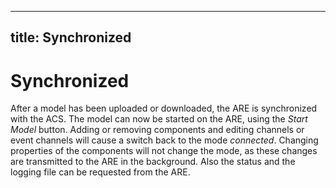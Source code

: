  

---
title: Synchronized
---

# Synchronized

After a model has been uploaded or downloaded, the ARE is synchronized with the ACS. The model can now be started on the ARE, using the _Start Model_ button. Adding or removing components and editing channels or event channels will cause a switch back to the mode _connected_. Changing properties of the components will not change the mode, as these changes are transmitted to the ARE in the background. Also the status and the logging file can be requested from the ARE.